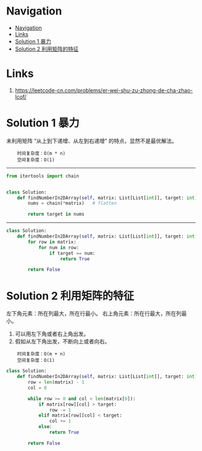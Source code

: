 # Navigation
- [Navigation](#navigation)
- [Links](#links)
- [Solution 1 暴力](#solution-1-%e6%9a%b4%e5%8a%9b)
- [Solution 2 利用矩阵的特征](#solution-2-%e5%88%a9%e7%94%a8%e7%9f%a9%e9%98%b5%e7%9a%84%e7%89%b9%e5%be%81)

# Links
1. https://leetcode-cn.com/problems/er-wei-shu-zu-zhong-de-cha-zhao-lcof/

# Solution 1 暴力
未利用矩阵 “从上到下递增、从左到右递增” 的特点，显然不是最优解法。
```
    时间复杂度：O(m * n)
    空间复杂度：O(1)
```
---
```python
from itertools import chain


class Solution:
    def findNumberIn2DArray(self, matrix: List[List[int]], target: int) -> bool:
        nums = chain(*matrix)   # flatten

        return target in nums
```
---
```python
class Solution:
    def findNumberIn2DArray(self, matrix: List[List[int]], target: int) -> bool:
        for row in matrix:
            for num in row:
                if target == num:
                    return True

        return False
```

# Solution 2 利用矩阵的特征
左下角元素：所在列最大，所在行最小。
右上角元素：所在行最大，所在列最小。
1. 可以用左下角或者右上角出发。
2. 假如从左下角出发，不断向上或者向右。

```
    时间复杂度：O(m + n)
    空间复杂度：O(1)
```
```python
class Solution:
    def findNumberIn2DArray(self, matrix: List[List[int]], target: int) -> bool:
        row = len(matrix) - 1
        col = 0

        while row >= 0 and col < len(matrix[0]):
            if matrix[row][col] > target:
                row -= 1
            elif matrix[row][col] < target:
                col += 1
            else:
                return True

        return False
```
